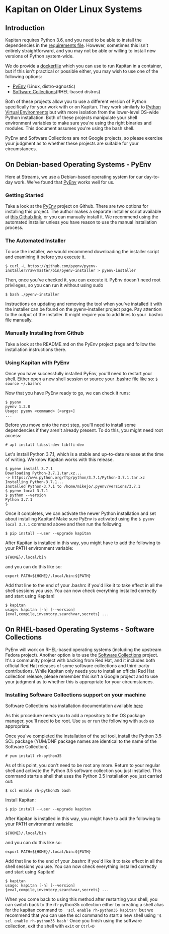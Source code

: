 # Kapitan on Older Linux Systems

## Introduction

Kapitan requires Python 3.6, and you need to be able to install the dependencies in the 
[requirements file](../requirements.txt).  However, sometimes this isn't entirely straightforward, and you may not be able or willing to install new versions of Python system-wide.  

We do provide a [dockerfile](../Dockerfile) which you can use to run Kapitan in a container, but if this isn't practical or possible either, you may wish to use one of the following options:
* [PyEnv](https://github.com/pyenv/pyenv) (Linux, distro-agnostic)
* [Software Collections](https://www.softwarecollections.org)(RHEL-based distros)

Both of these projects allow you to use a different version of Python specifically for your work with or on Kapitan.  They work similarly to [Python Virtual Environments](https://docs.python.org/3/tutorial/venv.html) but with more isolation from the lower-level OS-wide Python installation.  Both of these projects manipulate your shell environment variables to make sure you're using the right binaries and modules.  This document assumes you're using the bash shell. 

PyEnv and Software Collections are not Google projects, so please exercise your judgment as to whether these projects are suitable for your circumstances.

## On Debian-based Operating Systems - PyEnv

Here at Streams, we use a Debian-based operating system for our day-to-day work.  We've found that [PyEnv](https://github.com/pyenv/pyenv) works well for us.
### Getting Started
Take a look at the [PyEnv](https://github.com/pyenv/pyenv) project on Github.  There are two options for installing this project.  The author makes a separate installer script available at [this Github link](https://raw.githubusercontent.com/pyenv/pyenv-installer/master/bin/pyenv-installer), or you can manually install it.  We recommend using the automated installer unless you have reason to use the manual installation process.

### The Automated Installer

To use the installer, we would recommend downloading the installer script and examining it before you execute it. 
```console
$ curl -L https://github.com/pyenv/pyenv-installer/raw/master/bin/pyenv-installer > pyenv-installer
```
Then, once you've checked it, you can execute it.  PyEnv doesn't need root privileges, so you can run it without using sudo
```console
$ bash ./pyenv-installer
```
Instructions on updating and removing the tool when you've installed it with the installer can be found on the pyenv-installer project page.  Pay attention to the output of the installer.  It might require you to add lines to your .bashrc file manually.

### Manually Installing from Github
Take a look at the README.md on the PyEnv project page and follow the installation instructions there.

### Using Kapitan with PyEnv
Once you have successfully installed PyEnv, you'll need to restart your shell.  Either open a new shell session or source your .bashrc file like so: 
```$ source ~/.bashrc```

Now that you have PyEnv ready to go, we can check it runs:
```console
$ pyenv 
pyenv 1.2.8
Usage: pyenv <command> [<args>]
...
```
Before you move onto the next step, you'll need to install some dependencies if they aren't already present.  To do this, you might need root access:
```console
# apt install libssl-dev libffi-dev
```

Let's install Python 3.7.1, which is a stable and up-to-date release at the time of writing.  We know Kapitan works with this release.
```console
$ pyenv install 3.7.1
Downloading Python-3.7.1.tar.xz...
-> https://www.python.org/ftp/python/3.7.1/Python-3.7.1.tar.xz
Installing Python-3.7.1...
Installed Python-3.7.1 to /home/mikejo/.pyenv/versions/3.7.1
$ pyenv local 3.7.1
$ python --version
Python 3.7.1
$ 
```
Once it completes, we can activate the newer Python installation and set about installing Kapitan!
Make sure PyEnv is activated using the ```$ pyenv local 3.7.1``` command above and then run the following:
```console
$ pip install --user --upgrade kapitan
```
After Kapitan is installed in this way, you might have to add the following to your PATH environment variable:
```console
${HOME}/.local/bin
```
and you can do this like so:
```console
export PATH=${HOME}/.local/bin:${PATH}
```
Add that line to the end of your .bashrc if you'd like it to take effect in all the shell sessions you use.
You can now check everything installed correctly and start using Kapitan!
```console
$ kapitan
usage: kapitan [-h] [--version] {eval,compile,inventory,searchvar,secrets} ...
```
## On RHEL-based Operating Systems - Software Collections
PyEnv will work on RHEL-based operating systems (including the upstream Fedora project).  Another option is to use the [Software Collections](https://www.softwarecollections.org/) project.  It's a community project with backing from Red Hat, and it includes both official Red Hat releases of some software collections and third-party contributions.  While Kapitan only needs you to install an official Red Hat collection release, please remember this isn't a Google project and to use your judgment as to whether this is appropriate for your circumstances.

### Installing Software Collections support on your machine

Software Collections has installation documentation available [here](https://www.softwarecollections.org/en/docs/)

As this procedure needs you to add a repository to the OS package manager, you'll need to be root.  Use ```su``` or run the following with ```sudo``` as appropriate.

Once you've completed the installation of the scl tool, install the Python 3.5 SCL package (YUM/DNF package names are identical to the name of the Software Collection).  
```console
# yum install rh-python35
```
As of this point, you don't need to be root any more.  Return to your regular shell and activate the Python 3.5 software collection you just installed.  This command starts a shell that uses the Python 3.5 installation you just carried out:
```console
$ scl enable rh-python35 bash
```
Install Kapitan:
```console
$ pip install --user --upgrade kapitan
```
After Kapitan is installed in this way, you might have to add the following to your PATH environment variable:
```console
${HOME}/.local/bin
```
and you can do this like so:
```console
export PATH=${HOME}/.local/bin:${PATH}
```
Add that line to the end of your .bashrc if you'd like it to take effect in all the shell sessions you use.
You can now check everything installed correctly and start using Kapitan!
```console
$ kapitan
usage: kapitan [-h] [--version] {eval,compile,inventory,searchvar,secrets} ...
```
When you come back to using this method after restarting your shell, you can switch back to the rh-python35 collection either by creating a shell alias for the kapitan command to ``` 'scl enable rh-python35 kapitan'``` 
but we recommend that you can use the scl command to start a new shell using
``` '$ scl enable rh-python35 bash' ```
Once you finish using the software collection, exit the shell with ``` exit ```  or ``` Ctrl+D ```

